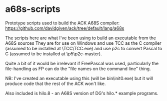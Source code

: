 # a68s-scripts
Prototype scripts used to build the ACK A68S compiler: https://github.com/davidgiven/ack/tree/default/lang/a68s


The scripts here are what I've been using to build an executable from the A68S sources
They are for use on Windows and use TCC as the C compiler (assumed to be installed at \TCC\TCC.exe)
and use p2c to convert Pascal to C (assumed to be installed at \p5\p2c-master).

Quite a bit of it would be irrelevant if FreePascal was used, particularly the file-handling as FP
can do the "file names on the command line" thing.

NB: I've created an executable using this (will be bin\init0.exe) but it will produce code that the rest of the ACK won't like.

Also included is hilo.8 - an A68S version of DG's hilo.* example programs.
